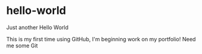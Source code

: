 # hello-world
Just another Hello World


This is my first time using GitHub, I'm beginning work on my portfolio!  Need me some Git
